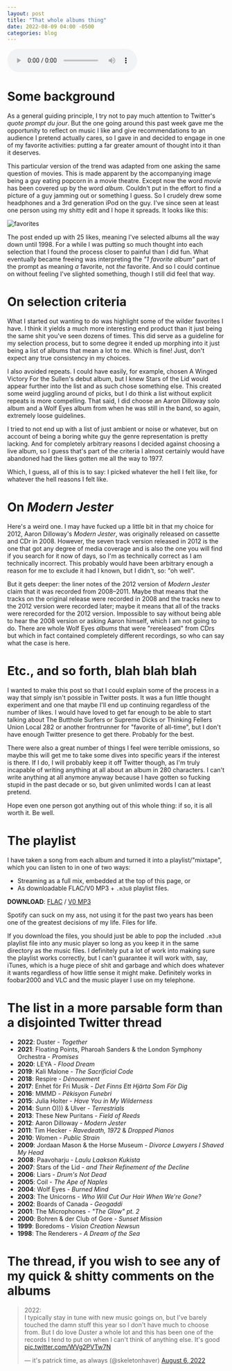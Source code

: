 ```yaml
---
layout: post
title: "That whole albums thing"
date: 2022-08-09 04:00 -0500
categories: blog
---
```

<audio controls="controls" src="https://www.dropbox.com/s/4x6qs14wwyxsfcy/mix.mp3?raw=1">
    Something fucked up if you see this.
</audio>

# Some background

As a general guiding principle, I try not to pay much attention to Twitter's _quote prompt du jour_. But the one going around this past week gave me the opportunity to reflect on music I like and give recommendations to an audience I pretend actually cares, so I gave in and decided to engage in one of my favorite activities: putting a far greater amount of thought into it than it deserves.

This particular version of the trend was adapted from one asking the same question of movies. This is made apparent by the accompanying image being a guy eating popcorn in a movie theatre. Except now the word _movie_ has been covered up by the word _album_. Couldn't put in the effort to find a picture of a guy jamming out or something I guess. So I crudely drew some headphones and a 3rd generation iPod on the guy. I've since seen at least one person using my shitty edit and I hope it spreads. It looks like this:

![favorites](https://lh3.googleusercontent.com/KNdir9j_hZ2flWiNCE_AUCbv3TaFZ2wPZKV3rVH3X0MEPahZl7W6wCPSXnw2HXTC7Ds=w2400)

The post ended up with 25 likes, meaning I've selected albums all the way down until 1998. For a while I was putting so much thought into each selection that I found the process closer to painful than I did fun. What eventually became freeing was interpreting the _"1 favorite album"_ part of the prompt as meaning _a_ favorite, not _the_ favorite. And so I could continue on without feeling I've slighted something, though I still did feel that way.

# On selection criteria

What I started out wanting to do was highlight some of the wilder favorites I have. I think it yields a much more interesting end product than it just being the same shit you've seen dozens of times. This did serve as a guideline for my selection process, but to some degree it ended up morphing into it just being a list of albums that mean a lot to me. Which is fine! Just, don't expect any true consistency in my choices.

I also avoided repeats. I could have easily, for example, chosen A Winged Victory For the Sullen's debut album, but I knew Stars of the Lid would appear further into the list and as such chose something else. This created some weird juggling around of picks, but I do think a list without explicit repeats is more compelling. That said, I did choose an Aaron Dilloway solo album and a Wolf Eyes album from when he was still in the band, so again, extremely loose guidelines.

I tried to not end up with a list of just ambient or noise or whatever, but on account of being a boring white guy the genre representation is pretty lacking. And for completely arbitrary reasons I decided against choosing a live album, so I guess that's part of the criteria I almost certainly would have abandoned had the likes gotten me all the way to 1977.

Which, I guess, all of this is to say: I picked whatever the hell I felt like, for whatever the hell reasons I felt like.

# On _Modern Jester_

Here's a weird one. I may have fucked up a little bit in that my choice for 2012, Aaron Dilloway's _Modern Jester_, was originally released on cassette and CDr in 2008. However, the seven track version released in 2012 is the one that got any degree of media coverage and is also the one you will find if you search for it now of days, so I'm as technically correct as I am technically incorrect. This probably would have been arbitrary enough a reason for me to exclude it had I known, but I didn't, so: "oh well".

But it gets deeper: the liner notes of the 2012 version of _Modern Jester_ claim that it was recorded from 2008–2011. Maybe that means that the tracks on the original release were recorded in 2008 and the tracks new to the 2012 version were recorded later; maybe it means that all of the tracks were rerecorded for the 2012 version. Impossible to say without being able to hear the 2008 version or asking Aaron himself, which I am not going to do. There are whole Wolf Eyes _albums_ that were "rereleased" from CDrs but which in fact contained completely different recordings, so who can say what the case is here.

# Etc., and so forth, blah blah blah

I wanted to make this post so that I could explain some of the process in a way that simply isn't possible in Twitter posts. It was a fun little thought experiment and one that maybe I'll end up continuing regardless of the number of likes. I would have loved to get far enough to be able to start talking about The Butthole Surfers or Supreme Dicks or Thinking Fellers Union Local 282 or another frontrunner for "favorite of all-time", but I don't have enough Twitter presence to get there. Probably for the best.

There were also a great number of things I feel were terrible omissions, so maybe this will get me to take some dives into specific years if the interest is there. If I do, I will probably keep it off Twitter though, as I'm truly incapable of writing anything at all about an album in 280 characters. I can't write anything at all anymore anyway because I have gotten so fucking stupid in the past decade or so, but given unlimited words I can at least pretend.

Hope even one person got anything out of this whole thing: if so, it is all worth it. Be well.

# The playlist

I have taken a song from each album and turned it into a playlist/"mixtape", which you can listen to in one of two ways:
- Streaming as a full mix, embedded at the top of this page, or
- As downloadable FLAC/V0 MP3 + `.m3u8` playlist files.
  
**DOWNLOAD**: [FLAC](https://drive.google.com/uc?export=download&id=1lY0eSapyQAWGKFSRum_UHupGpOtVYSj4) / [V0 MP3](https://drive.google.com/uc?export=download&id=1STX3-KGnkQeqph4QXCVYflFP9_FiWOJy)

Spotify can suck on my ass, not using it for the past two years has been one of the greatest decisions of my life. Files for life.

If you download the files, you should just be able to pop the included `.m3u8` playlist file into any music player so long as you keep it in the same directory as the music files. I definitely put a lot of work into making sure the playlist works correctly, but I can't guarantee it will work with, say, iTunes, which is a huge piece of shit and garbage and which does whatever it wants regardless of how little sense it might make. Definitely works in foobar2000 and VLC and the music player I use on my telephone.

# The list in a more parsable form than a disjointed Twitter thread

- **2022**: Duster - _Together_
- **2021**: Floating Points, Pharoah Sanders & the London Symphony Orchestra - _Promises_
- **2020**: LEYA - _Flood Dream_
- **2019**: Kali Malone - _The Sacrificial Code_
- **2018**: Respire - _Dénouement_
- **2017**: Enhet för Fri Musik - _Det Finns Ett Hjärta Som För Dig_
- **2016**: MMMD - _Pèkisyon Funebri_
- **2015**: Julia Holter - _Have You in My Wilderness_
- **2014**: Sunn O))) & Ulver - _Terrestrials_
- **2013**: These New Puritans - _Field of Reeds_
- **2012**: Aaron Dilloway - _Modern Jester_
- **2011**: Tim Hecker - _Ravedeath, 1972_ & _Dropped Pianos_
- **2010**: Women - _Public Strain_
- **2009**: Jordaan Mason & the Horse Museum - _Divorce Lawyers I Shaved My Head_
- **2008**: Paavoharju - _Laulu Laakson Kukista_
- **2007**: Stars of the Lid - _and Their Refinement of the Decline_
- **2006**: Liars - _Drum's Not Dead_
- **2005**: Coil - _The Ape of Naples_
- **2004**: Wolf Eyes - _Burned Mind_
- **2003**: The Unicorns - _Who Will Cut Our Hair When We're Gone?_
- **2002**: Boards of Canada - _Geogaddi_
- **2001**: The Microphones - _"The Glow" pt. 2_
- **2000**: Bohren & der Club of Gore - _Sunset Mission_
- **1999**: Boredoms - _Vision Creation Newsun_
- **1998**: The Renderers - _A Dream of the Sea_

# The thread, if you wish to see any of my quick & shitty comments on the albums

<blockquote class="twitter-tweet"><p lang="en" dir="ltr">2022:<br>I typically stay in tune with new music goings on, but I&#39;ve barely touched the damn stuff this year so I don&#39;t have much to choose from. But I do love Duster a whole lot and this has been one of the records I tend to put on when I can&#39;t think of anything else. It&#39;s good <a href="https://t.co/WVg2PVTw7N">pic.twitter.com/WVg2PVTw7N</a></p>&mdash; it&#39;s patrick time, as always (@skeletonhaver) <a href="https://twitter.com/skeletonhaver/status/1555729947674791936?ref_src=twsrc%5Etfw">August 6, 2022</a></blockquote> <script async src="https://platform.twitter.com/widgets.js" charset="utf-8"></script> 